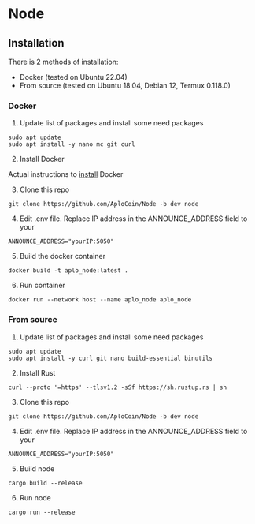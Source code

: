 # Node
## Installation
There is 2 methods of installation: 
- Docker (tested on Ubuntu 22.04)
- From source (tested on Ubuntu 18.04, Debian 12, Termux 0.118.0) 

### Docker
1. Update list of packages and install some need packages
```
sudo apt update
sudo apt install -y nano mc git curl
```
2. Install Docker

Actual instructions to [install](https://docs.docker.com/engine/install/ubuntu/#install-using-the-convenience-script) Docker

3. Clone this repo

```
git clone https://github.com/AploCoin/Node -b dev node
```
4. Edit  .env file.  Replace IP address in the ANNOUNCE_ADDRESS field to your
```
ANNOUNCE_ADDRESS="yourIP:5050"
```
5. Build the docker container
```
docker build -t aplo_node:latest .
```
6. Run container
```
docker run --network host --name aplo_node aplo_node
```

### From source
1. Update list of packages and install some need packages
```
sudo apt update
sudo apt install -y curl git nano build-essential binutils
```
2. Install Rust
```
curl --proto '=https' --tlsv1.2 -sSf https://sh.rustup.rs | sh
```
3. Clone this repo

```
git clone https://github.com/AploCoin/Node -b dev node
```
4. Edit  .env file.  Replace IP address in the ANNOUNCE_ADDRESS field to your
```
ANNOUNCE_ADDRESS="yourIP:5050"
```
5. Build node
```
cargo build --release
```
6. Run node
```
cargo run --release
```
